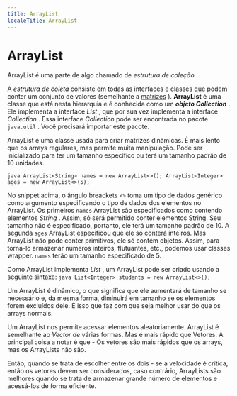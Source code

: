 ```yaml
---
title: ArrayList
localeTitle: ArrayList
---
```

# ArrayList

ArrayList é uma parte de algo chamado de _estrutura de coleção_ .

A _estrutura de coleta_ consiste em todas as interfaces e classes que podem conter um conjunto de valores (semelhante a [matrizes](https://docs.oracle.com/javase/tutorial/java/nutsandbolts/arrays.html) ). **ArrayList** é uma classe que está nesta hierarquia e é conhecida como um _**objeto Collection**_ . Ele implementa a interface _List_ , que por sua vez implementa a interface _Collection_ . Essa interface _Collection_ pode ser encontrada no pacote `java.util` . Você precisará importar este pacote.

ArrayList é uma classe usada para criar matrizes dinâmicas. É mais lento que os arrays regulares, mas permite muita manipulação. Pode ser inicializado para ter um tamanho específico ou terá um tamanho padrão de 10 unidades.

`java ArrayList<String> names = new ArrayList<>(); ArrayList<Integer> ages = new ArrayList<>(5);`

No snippet acima, o ângulo breackets `<>` toma um tipo de dados genérico como argumento especificando o tipo de dados dos elementos no ArrayList. Os primeiros `names` ArrayList são especificados como contendo elementos _String_ . Assim, só será permitido conter elementos String. Seu tamanho não é especificado, portanto, ele terá um tamanho padrão de 10. A segunda `ages` ArrayList especificou que ele só conterá inteiros. Mas ArrayList não pode conter primitivos, ele só contém objetos. Assim, para torná-lo armazenar números inteiros, flutuantes, etc., podemos usar classes wrapper. `names` terão um tamanho especificado de 5.

Como ArrayList implementa _List_ , um ArrayList pode ser criado usando a seguinte sintaxe: `java List<Integer> students = new ArrayList<>();`

Um ArrayList é dinâmico, o que significa que ele aumentará de tamanho se necessário e, da mesma forma, diminuirá em tamanho se os elementos forem excluídos dele. É isso que faz com que seja melhor usar do que os arrays normais.

Um ArrayList nos permite acessar elementos aleatoriamente. ArrayList é semelhante ao _Vector de_ várias formas. Mas é mais rápido que Vetores. A principal coisa a notar é que - Os vetores são mais rápidos que os arrays, mas os ArrayLists não são.

Então, quando se trata de escolher entre os dois - se a velocidade é crítica, então os vetores devem ser considerados, caso contrário, ArrayLists são melhores quando se trata de armazenar grande número de elementos e acessá-los de forma eficiente.